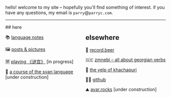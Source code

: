 hello! welcome to my site – hopefully you'll find something of interest. if you have any questions, my email is `parry`@`parryc.com`. 

----
<div style="display:flex; flex-wrap:wrap;" markdown="1">
<style scoped>
@media (max-width: 600px) {
  div {
    flex-direction: column;
  }
}
</style>

<div style="flex:50%;" markdown="1">
## here

📚 [language notes](language-notes)

🖼 [posts & pictures](posts)

🈲 [playing 《谜宫》](migong) [in progress]

🌄 [a course of the svan language](svan) [under construction]

</div>

<div style="flex:50%;" markdown="1">

## elsewhere

🍺 [record.beer](https://record.beer)

🇬🇪 [zmnebi – all about georgian verbs](https://zmnebi.com)

💛 [the yelp of khachapuri](https://the-yelp-of-khachapuri.site)

👩‍💻 [github](https://github.com/parryc)

⛰ [avar.rocks](https://avar.rocks) [under construction]

</div>
</div>